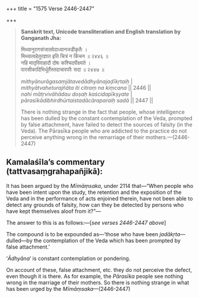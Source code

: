 +++
title = "1575 Verse 2446-2447"

+++
> **Sanskrit text, Unicode transliteration and English translation by Ganganath Jha:** 
>
> मिथ्यानुरागसंजातवेदाध्यानजडीकृतैः ।  
> मिथ्यात्वहेतुरज्ञात इति चित्रं न किंचन ॥ २४४६ ॥  
> नहि मातृविवाहादौ दोषः कश्चिदपीक्ष्यते ।  
> पारसीकादिभिर्धूर्तैस्तदाचारपरैः सदा ॥ २४४७ ॥ 
>
> *mithyānurāgasaṃjātavedādhyānajaḍīkṛtaiḥ* \|  
> *mithyātvaheturajñāta iti citraṃ na kiṃcana* \|\| 2446 \|\|  
> *nahi mātṛvivāhādau doṣaḥ kaścidapīkṣyate* \|  
> *pārasīkādibhirdhūrtaistadācāraparaiḥ sadā* \|\| 2447 \|\| 
>
> There is nothing strange in the fact that people, whose intelligence has been dulled by the constant contemplation of the Veda, prompted by false attachment, have failed to detect the sources of falsity (in the Veda). The Pārasīka people who are addicted to the practice do not perceive anything wrong in the remarriage of their mothers.—(2446-2447)



## Kamalaśīla’s commentary (tattvasaṃgrahapañjikā):

It has been argued by the *Mīmāṃsaka*, under 2114 that—“When people who have been intent upon the study, the retention and the exposition of the Veda and in the performance of acts enjoined therein, have not been able to detect any grounds of falsity, how can they be detected by persons who have kept themselves aloof from it?”—

The answer to this is as follows:—[*see verses 2446-2447 above*]

The compound is to be expounded as—‘those who have been *jadākṛta*— dulled—by the contemplation of the Veda which has been prompted by false attachment.’

‘*Ādhyāna*’ is constant contemplation or pondering.

On account of these, false attachment, etc. they do not perceive the defect, even though it is there. As for example, the *Pārasīka* people see nothing wrong in the marriage of their mothers. So there is nothing strange in what has been urged by the *Mīmāṃsaka*—(2446-2447)


